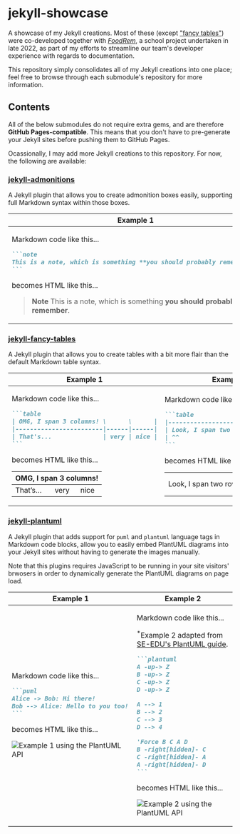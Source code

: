 # jekyll-showcase

A showcase of my Jekyll creations. Most of these (except ["fancy tables"](https://github.com/RichDom2185/jekyll-fancy-tables)) were co-developed together with _[FoodRem](https://github.com/RichDom2185/tp)_, a school project undertaken in late 2022, as part of my efforts to streamline our team's developer experience with regards to documentation.

This repository simply consolidates all of my Jekyll creations into one place; feel free to browse through each submodule's repository for more information.

## Contents

All of the below submodules do not require extra gems, and are therefore **GitHub Pages-compatible**. This means that you don't have to pre-generate your Jekyll sites before pushing them to GitHub Pages.

Ocassionally, I may add more Jekyll creations to this repository. For now, the following are available:

### [jekyll-admonitions](https://github.com/RichDom2185/jekyll-admonitions)

A Jekyll plugin that allows you to create admonition boxes easily, supporting full Markdown syntax within those boxes.

<table>
<thead>
<tr>
<th>Example 1</th>
<th>Example 2</th>
</tr>
</thead>
<tbody>
<tr>
<td>

Markdown code like this...

````markdown
```note
This is a note, which is something **you should probably remember**.
```
````

becomes HTML like this...

> **Note**
> This is a note, which is something **you should probably remember**.

<!-- <div class="admonition admonition-type-note">
  <p class="admonition-title">NOTE</p>
  <p>
    This is a note, which is something <strong>you should probably remember</strong>.
  </p>
</div> -->

</td>

<td>

Markdown code like this...

````markdown
```danger
Don't ever run `rm -rf /` _unless_ you know what you are doing.
```
````

becomes HTML like this...

> **Danger**
> Don't ever run `rm -rf /` _unless_ you know what you are doing.

<!-- <div class="admonition admonition-type-danger">
  <p class="admonition-title">DANGER</p>
  <p>
    Don’t ever run <code class="language-plaintext highlighter-rouge">rm -rf /</code> <em>unless</em> you know what you are doing.
  </p>
</div> -->

</td>
</tr>
</tbody>
</table>

### [jekyll-fancy-tables](https://github.com/RichDom2185/jekyll-fancy-tables)

A Jekyll plugin that allows you to create tables with a bit more flair than the default Markdown table syntax.

<table>
<thead>
<tr>
<th>Example 1</th>
<th>Example 2</th>
</tr>
</thead>
<tbody>
<tr>
<td>

Markdown code like this...

````markdown
```table
| OMG, I span 3 columns! \      \      |
|------------------------|------|------|
| That's...              | very | nice |
```
````

becomes HTML like this...

<table>
  <thead>
    <tr>
      <th colspan="3" data-nth-cell="1" align="left">OMG, I span 3 columns!</th>
    </tr>
  </thead>
  <tbody>
    <tr>
      <td colspan="1" rowspan="1" data-nth-cell="2" align="left">That’s…</td>
      <td colspan="1" rowspan="1" data-nth-cell="3" align="left">very</td>
      <td colspan="1" rowspan="1" data-nth-cell="4" align="left">nice</td>
    </tr>
  </tbody>
</table>

</td>

<td>

Markdown code like this...

````markdown
```table
|------------------------|---------|
| Look, I span two rows! | Looks   |
| ^^                     | pretty! |
```
````

becomes HTML like this...

<table>
  <tbody>
    <tr>
      <td colspan="1" rowspan="2" data-nth-cell="1" align="left">Look, I span two rows!</td>
      <td colspan="1" rowspan="1" data-nth-cell="2" align="left">Looks</td>
    </tr>
    <tr>
      <td colspan="1" rowspan="1" data-nth-cell="3" align="left">pretty!</td>
    </tr>
  </tbody>
</table>

</td>
</tr>
</tbody>
</table>

### [jekyll-plantuml](https://github.com/RichDom2185/jekyll-plantuml)

A Jekyll plugin that adds support for `puml` and `plantuml` language tags in Markdown code blocks, allow you to easily embed PlantUML diagrams into your Jekyll sites without having to generate the images manually.

Note that this plugins requires JavaScript to be running in your site visitors' brwosers in order to dynamically generate the PlantUML diagrams on page load.

<table>
<thead>
<tr>
<th>Example 1</th>
<th>Example 2</th>
</tr>
</thead>
<tbody>
<tr>
<td>

Markdown code like this...

````markdown
```puml
Alice -> Bob: Hi there!
Bob --> Alice: Hello to you too!
```
````

becomes HTML like this...

![Example 1 using the PlantUML API](https://www.plantuml.com/plantuml/png/Syp9J4vLqBLJSCfFibBmo5GeoKWjIbNa0d8LT872ZY1ve4HgJaw-Gac-GcL-AP3ALmG0)

</td>

<td>

Markdown code like this...

<sup>\*</sup>Example 2 adapted from [SE-EDU's PlantUML guide](https://se-education.org/guides/tutorials/plantUml.html).

````markdown
```plantuml
A -up-> Z
B -up-> Z
C -up-> Z
D -up-> Z

A --> 1
B --> 2
C --> 3
D --> 4

'Force B C A D
B -right[hidden]- C
C -right[hidden]- A
A -right[hidden]- D
```
````

becomes HTML like this...

![Example 2 using the PlantUML API](https://www.plantuml.com/plantuml/png/SrJGBItGjLE8udA2ivpXB1SuYyjHGHV8C0Gf0z9684L0sXYa14YRS76fk-KN9QSgE2auApWgk83K5MMcPvH4PsIcfAJcnUegE8Fqe8avWin54tC10000)

</td>
</tr>
</tbody>
</table>
